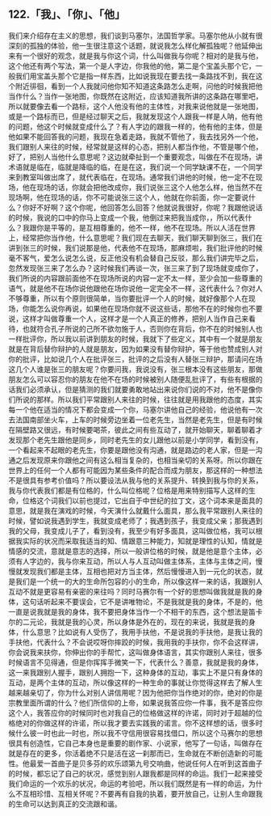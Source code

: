 ## 122.「我」、「你」、「他」
我们来介绍存在主义的思想，我们谈到马塞尔，法国哲学家。马塞尔他从小就有很深刻的孤独的体验，他一生很注意这个话题，就说我怎么样化解孤独呢？他延伸出来有一个很好的观念，就是我与你这个词，什么叫做我与你呢？相对的是我与他，这个他还有两个写法，第一个是人字边，你我他的他，第二是个宝盖头那个它，一般我们用宝盖头那个它是指一样东西，比如说我现在要去找一条路找不到，我在这个附近徘徊，看到一个人我就问他你知不知道这条路怎么走啊，问他的时候我把他当作什么？当作一张地图，你既然在这附近，应该知道我所讲的这条路在哪里吧，所以就要像去看一个路标，这个人他没有他的主体性，对我来说他就是一张地图，或是一个路标而已，但是经过聊天之后，我就发现这个人跟我一样是人呐，他有他的问题，他这个时候就变成什么了？有人字边的跟我一样的，他有他的主体，但是他如果不能回答我的问题，我现在急着走路，我就不管他了，我去找另外一个他，我们跟别人来往的时候，经常就是这样的心态，把别人都当作他，不管是哪个他，好了，把别人当他什么意思呢？这边就牵扯到一个重要观念，叫做在不在现场，讲术语就是临在，临就是降临的临，在是在这，我们说一个同学缺课不在，一个同学来到教室叫做出席了，就代表临在，在现场。通常我们讲他的时候，他一定不在现场，他在现场的话，你就会把他改成你，我们说张三这个人他怎么样，他当然不在现场啊，他在现场的话，你不可能说张三这个人，他就在你前面，你一定要说什么？你好不好啊？这个你呢，他回答怎么回答？他就说我很好，你呢？我跟他说话的时候，我说的口中的你马上变成一个我，他倒过来把我当成你，，所以代表什么？我跟你是平等的，是互相尊重的，他不一样，他不在现场。所以人活在世界上，经常把你当作他，什么意思呢？我们现在去聊天，我们聊天聊到张三，我们在讲到张三的时候，我们说那是他，代表他不在现场，那麻烦啦，我们批评他的时候毫不客气，爱怎么说怎么说，反正他没有机会替自己反驳，那么我们讲完毕之后，忽然发现张三来了怎么办？这时候我们再谈一次，张三来了到了现场就变成你了，我们所说的内容跟前面他不在现场所说的内容一定不太一样，至少会加一些尊重的语气，就是他不在场你说他跟他在场你说他一定完全不一样，这代表什么？你对人不够尊重，所以有个原则很简单，当你要批评一个人的时候，就好像那个人在现场，你能怎么说你再说，如果他在现场你就不说这些话，那他不在的时候你也不要说，这样才叫做尊重一个人，这样才是一个人真正的修养，把别人当作自己来看待，也就符合孔子所说的己所不欲勿施于人，否则你在背后，你不在的时候别人也一样批评你，所以我以前讲到朋友的时候，我就下了些定义，其中有一个就是朋友就是在背后替你辩护的人就是朋友，因为如果没有替你辩护，等于他也赞成别人对你的批评，比如说几个人在批评张三，批评的之后没有人替张三辩护，那请问在场这几个人谁是张三的朋友呢？你要问我，我说没有，张三根本没有这些朋友，那做朋友怎么可以容忍你的朋友在他不在场的时候被别人随便乱批评了，有些有根据的话我们必须承认，但是猜测的我们就要勇敢地站出来说你们说的不对，他不是像你们所说的那样。所以我们平常跟别人来往的时候，往往就是用我跟他的态度，其实每一个他在适当的情况下都会变成一个你，马塞尔讲他自己的经验，他说他有一次去法国南部坐火车，上车的时候旁边坐着一位老先生，当然是老先生，但是有时候在隔壁路又很远，有时候要喝茶，彼此之间有些互动了，就开始聊天，聊着聊着才发现那个老先生跟他是同乡，同时老先生的女儿跟他以前是小学同学，看到没有，一个看起来不起眼的老先生，你要是跟他没有沟通，就是路边的老人家，但是一沟通之后发现原来你跟他之间有这么相当复杂的，也相当亲切的关系呀。所以你跟在世界上的任何一个人都有可能因为某些条件的配合而成为朋友，那这样的一种想法不是很具有参考价值吗？所以要设法从我与他的关系提升、转换到我与你的关系，我与你代表我们都是有位格的，什么叫位格呢？位格是用来特别描写人这样的生命，位格这个词我们以前也提过，它出自于中世纪的拉丁文，这个词本来是面具的意思，就是我在演戏的时候，今天演什么就戴什么面具，那么我平常跟别人来往的时候，譬如说我遇到学生，我就变成老师了；我遇到孩子，我变成父亲；那我遇到我的父母，我变成儿子了，看到没有，我至少有好多面具，这叫做位格，我可以根据我实际的状况而采取我适当的知、情跟意三种能力，知就是理性的认知，情就是情感的交流，意就是意志的选择，所以一般讲位格的时候，就是他是意个主体，必须有人字边的，我与你来互动，所以人与人互动叫做主体系，主体与主体之间，慢慢就发现我们都是主体，互相也把对方当主体，然后慢慢进入到一元化的状态，就是我们是一个统一的大的生命所包容的小的生命，所以像这样一来的话，我跟别人互动不就是更容易有亲密的来往吗？同时马赛尔有一个好的思想叫做我就是我的身体，这句话听起来不要误会，它不是讲唯物论，不是我就是我的身体，不是的，他一直是说我就是我的身体，我不要把身体当作一个不相干的东西，这个想法是笛卡尔的二元论，我就是我的心灵，所以身体是外在的，现在的来说，我就是我的身体，什么意思？比如说有人受伤了，我用手扶他，不是说我的手扶他，是我让我的手扶他，代表什么？不会说哎呀你摔跤的时候，我用我的手扶你，你不会这样讲，你会说我来扶你，你伸出你的手帮忙，这叫做身体语言，其实你跟别人来往，很多时候语言不见得通，但是你挥挥手微笑一下，代表什么？善意，我就是我的身体，这一来我跟别人握手，跟别人拥抱一下，这种身体的互动，事实上不是只有身体的互动，是两个主体的互动，所以像这样的一种生命的事就让你觉得这样去了解人生越来越亲切了，你为什么对别人讲信用呢？因为他把你当作绝对的你，绝对的你是宗教里面所谓的什么？他们所信仰的上帝，如果说我答应你一件事，我不是答应你这个人，我答应你的时候同时也对我自己的位格做这样的许诺，同时对于超越的位格绝对的你做这样的许诺，所以我才要去实践我的诺言。你不这样想的话，很多时候什么彼一时也此一时也，所以我不守信用很容易找借口，所以这个马赛尔的思想很具有创造性，它自己本身也是重要的剧作家、小说家，他写了一句话，叫做存在就是存在的更多，你活着绝不只是活在这一刹那而已，生命就在不断创造新的可能性。他最爱一首曲子是贝多芬的欢乐颂第九号交响曲，他说任何人在听到这首曲子的时候，都忘记了自己的状况，感觉到别人跟我都是同样的命运。我们一起来接受我们命运的一个欢乐的状况，命运的考验吧，所以我们既然是有一样的命运，为什么不互相珍惜、互相关怀呢？不要再有自我的执着，要开放自己，让别人生命跟我的生命可以达到真正的交流跟和谐。

